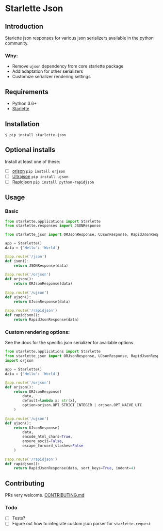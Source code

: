 # Starlette Json

## Introduction
Starlette json responses for various json serializers available in the python community.

### Why:
- Remove `ujson` dependency from core starlette package
- Add adaptation for other serializers
- Customize serializer rendering settings

## Requirements
- Python 3.6+
- [Starlette](https://github.com/encode/starlette)

## Installation
```console
$ pip install starlette-json
```

## Optional installs
Install at least one of these:
- [ ] [orjson](https://github.com/ijl/orjson) `pip install orjson`
- [ ] [Ultrajson](https://github.com/esnme/ultrajson) `pip install ujson`
- [ ] [Rapidjson](https://github.com/python-rapidjson/python-rapidjson) `pip install python-rapidjson`
	
## Usage
### Basic
```python
from starlette.applications import Starlette
from starlette.responses import JSONResponse

from starlette_json import ORJsonResponse, UJsonResponse, RapidJsonResponse

app = Starlette()
data = {'Hello': 'World'}

@app.route('/json')
def json():
	return JSONResponse(data)
	
@app.route('/orjson')
def orjson():
	return ORJsonResponse(data)
	
@app.route('/ujson')
def ujson():
	return UJsonResponse(data)
	
@app.route('/rapidjson')
def rapidjson():
	return RapidJsonResponse(data)
```

### Custom rendering options:
See the docs for the specific json serializer for available options

```python
from starlette.applications import Starlette
from starlette_json import ORJsonResponse, UJsonResponse, RapidJsonResponse
import orjson

app = Starlette()
data = {'Hello': 'World'}

@app.route('/orjson')
def orjson():
	return ORJsonResponse(
		data, 
		default=lambda x: str(x), 
		option=orjson.OPT_STRICT_INTEGER | orjson.OPT_NAIVE_UTC
	)
	
@app.route('/ujson')
def ujson():
	return UJsonResponse(
		data, 
		encode_html_chars=True, 
		ensure_ascii=False, 
		escape_forward_slashes=False
	)
	
@app.route('/rapidjson')
def rapidjson():
	return RapidJsonResponse(data, sort_keys=True, indent=4)
```

## Contributing
PRs very welcome.
[CONTRIBUTING.md](CONTRIBUTING.md)

### Todo
- [ ] Tests?
- [ ] Figure out how to integrate custom json parser for `starlette.request`